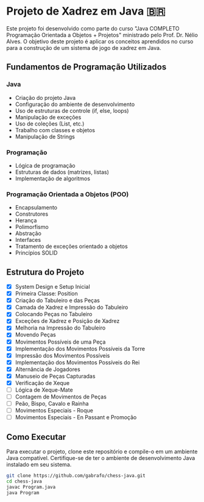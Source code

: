 # Projeto de Xadrez em Java 🇧🇷

Este projeto foi desenvolvido como parte do curso "Java COMPLETO Programação Orientada a Objetos + Projetos" ministrado pelo Prof. Dr. Nélio Alves. O objetivo deste projeto é aplicar os conceitos aprendidos no curso para a construção de um sistema de jogo de xadrez em Java.

## Fundamentos de Programação Utilizados

### Java

- Criação do projeto Java
- Configuração do ambiente de desenvolvimento
- Uso de estruturas de controle (if, else, loops)
- Manipulação de exceções
- Uso de coleções (List, etc.)
- Trabalho com classes e objetos
- Manipulação de Strings

### Programação

- Lógica de programação
- Estruturas de dados (matrizes, listas)
- Implementação de algoritmos

### Programação Orientada a Objetos (POO)

- Encapsulamento
- Construtores
- Herança
- Polimorfismo
- Abstração
- Interfaces
- Tratamento de exceções orientado a objetos
- Princípios SOLID

## Estrutura do Projeto

- [x] System Design e Setup Inicial
- [x] Primeira Classe: Position
- [x] Criação do Tabuleiro e das Peças
- [x] Camada de Xadrez e Impressão do Tabuleiro
- [x] Colocando Peças no Tabuleiro
- [x] Exceções de Xadrez e Posição de Xadrez
- [x] Melhoria na Impressão do Tabuleiro
- [x] Movendo Peças
- [x] Movimentos Possíveis de uma Peça
- [x] Implementação dos Movimentos Possíveis da Torre
- [x] Impressão dos Movimentos Possíveis
- [x] Implementação dos Movimentos Possíveis do Rei
- [x] Alternância de Jogadores
- [x] Manuseio de Peças Capturadas
- [x] Verificação de Xeque
- [ ] Lógica de Xeque-Mate
- [ ] Contagem de Movimentos de Peças
- [ ] Peão, Bispo, Cavalo e Rainha
- [ ] Movimentos Especiais - Roque
- [ ] Movimentos Especiais - En Passant e Promoção

## Como Executar

Para executar o projeto, clone este repositório e compile-o em um ambiente Java compatível. Certifique-se de ter o ambiente de desenvolvimento Java instalado em seu sistema.

```bash
git clone https://github.com/gabrafo/chess-java.git
cd chess-java
javac Program.java
java Program
```
